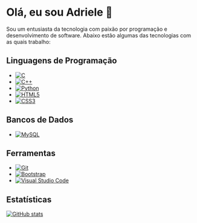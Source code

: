 # Olá, eu sou Adriele 👋

Sou um entusiasta da tecnologia com paixão por programação e desenvolvimento de software. Abaixo estão algumas das tecnologias com as quais trabalho:

## Linguagens de Programação
- [![C](https://img.shields.io/badge/C-00599C?style=flat-square&logo=c&logoColor=white)](https://github.com/adriele07) 
- [![C++](https://img.shields.io/badge/C++-00599C?style=flat-square&logo=c%2B%2B&logoColor=white)](https://github.com/adriele07)
- [![Python](https://img.shields.io/badge/Python-3776AB?style=flat-square&logo=python&logoColor=white)](https://github.com/adriele07) 
- [![HTML5](https://img.shields.io/badge/HTML5-E34F26?style=flat-square&logo=html5&logoColor=white)](https://github.com/adriele07) 
- [![CSS3](https://img.shields.io/badge/CSS3-1572B6?style=flat-square&logo=css3&logoColor=white)](https://github.com/adriele07) 

## Bancos de Dados
- [![MySQL](https://img.shields.io/badge/MySQL-4479A1?style=flat-square&logo=mysql&logoColor=white)](https://github.com/adriele07) 

## Ferramentas
- [![Git](https://img.shields.io/badge/Git-F05032?style=flat-square&logo=git&logoColor=white)](https://github.com/adriele07) 
- [![Bootstrap](https://img.shields.io/badge/Bootstrap-563D7C?style=flat-square&logo=bootstrap&logoColor=white)](https://github.com/adriele07) 
- [![Visual Studio Code](https://img.shields.io/badge/Visual_Studio_Code-007ACC?style=flat-square&logo=visual-studio-code&logoColor=white)](https://github.com/adriele07) 

## Estatísticas

[![GitHub stats](https://github-readme-stats.vercel.app/api?username=adriele07&show_icons=true&theme=radical&count_private=true&include_all_commits=true)](https://github.com/adriele07)

